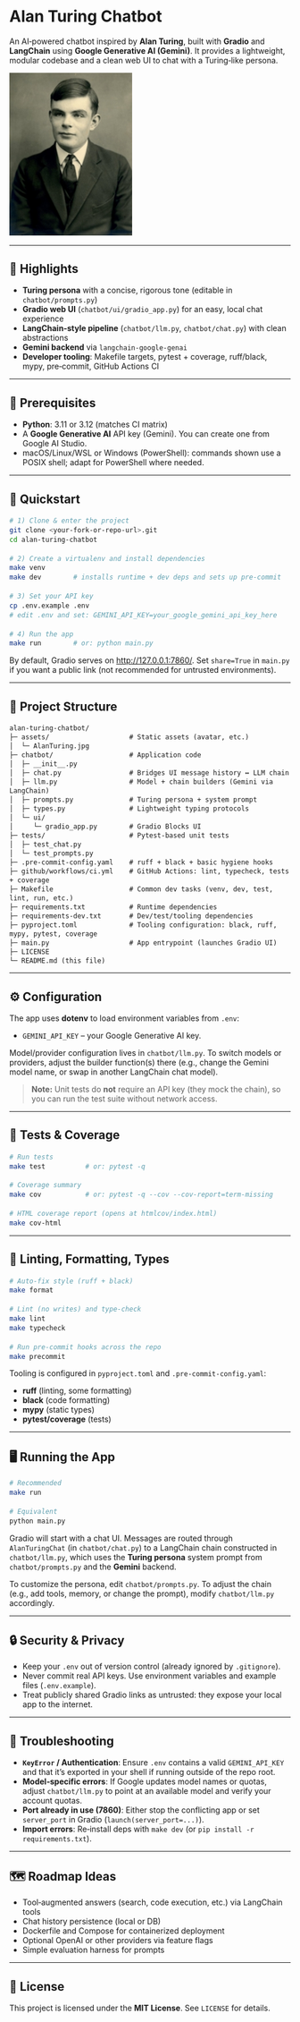 # Alan Turing Chatbot

An AI‑powered chatbot inspired by **Alan Turing**, built with **Gradio** and **LangChain** using **Google Generative AI (Gemini)**. It provides a lightweight, modular codebase and a clean web UI to chat with a Turing‑like persona.

<img src="assets/AlanTuring.jpg" alt="Alan Turing" width="220" />

---

## 🎯 Highlights

- **Turing persona** with a concise, rigorous tone (editable in `chatbot/prompts.py`)
- **Gradio web UI** (`chatbot/ui/gradio_app.py`) for an easy, local chat experience
- **LangChain‑style pipeline** (`chatbot/llm.py`, `chatbot/chat.py`) with clean abstractions
- **Gemini backend** via `langchain-google-genai`
- **Developer tooling**: Makefile targets, pytest + coverage, ruff/black, mypy, pre‑commit, GitHub Actions CI

---

## 🔧 Prerequisites

- **Python**: 3.11 or 3.12 (matches CI matrix)
- A **Google Generative AI** API key (Gemini). You can create one from Google AI Studio.
- macOS/Linux/WSL or Windows (PowerShell): commands shown use a POSIX shell; adapt for PowerShell where needed.

---

## 🚀 Quickstart

```bash
# 1) Clone & enter the project
git clone <your-fork-or-repo-url>.git
cd alan-turing-chatbot

# 2) Create a virtualenv and install dependencies
make venv
make dev        # installs runtime + dev deps and sets up pre-commit

# 3) Set your API key
cp .env.example .env
# edit .env and set: GEMINI_API_KEY=your_google_gemini_api_key_here

# 4) Run the app
make run        # or: python main.py
```

By default, Gradio serves on http://127.0.0.1:7860/. Set `share=True` in `main.py` if you want a public link (not recommended for untrusted environments).

---

## 🧰 Project Structure

```
alan-turing-chatbot/
├─ assets/                    # Static assets (avatar, etc.)
│  └─ AlanTuring.jpg
├─ chatbot/                   # Application code
│  ├─ __init__.py
│  ├─ chat.py                 # Bridges UI message history ↔ LLM chain
│  ├─ llm.py                  # Model + chain builders (Gemini via LangChain)
│  ├─ prompts.py              # Turing persona + system prompt
│  ├─ types.py                # Lightweight typing protocols
│  └─ ui/
│     └─ gradio_app.py        # Gradio Blocks UI
├─ tests/                     # Pytest-based unit tests
│  ├─ test_chat.py
│  └─ test_prompts.py
├─ .pre-commit-config.yaml    # ruff + black + basic hygiene hooks
├─ github/workflows/ci.yml    # GitHub Actions: lint, typecheck, tests + coverage
├─ Makefile                   # Common dev tasks (venv, dev, test, lint, run, etc.)
├─ requirements.txt           # Runtime dependencies
├─ requirements-dev.txt       # Dev/test/tooling dependencies
├─ pyproject.toml             # Tooling configuration: black, ruff, mypy, pytest, coverage
├─ main.py                    # App entrypoint (launches Gradio UI)
├─ LICENSE
└─ README.md (this file)
```

---

## ⚙️ Configuration

The app uses **dotenv** to load environment variables from `.env`:

- `GEMINI_API_KEY` – your Google Generative AI key.

Model/provider configuration lives in `chatbot/llm.py`. To switch models or providers, adjust the builder function(s) there (e.g., change the Gemini model name, or swap in another LangChain chat model).

> **Note:** Unit tests do **not** require an API key (they mock the chain), so you can run the test suite without network access.

---

## 🧪 Tests & Coverage

```bash
# Run tests
make test          # or: pytest -q

# Coverage summary
make cov           # or: pytest -q --cov --cov-report=term-missing

# HTML coverage report (opens at htmlcov/index.html)
make cov-html
```

---

## 🧹 Linting, Formatting, Types

```bash
# Auto-fix style (ruff + black)
make format

# Lint (no writes) and type-check
make lint
make typecheck

# Run pre-commit hooks across the repo
make precommit
```

Tooling is configured in `pyproject.toml` and `.pre-commit-config.yaml`:

- **ruff** (linting, some formatting)
- **black** (code formatting)
- **mypy** (static types)
- **pytest/coverage** (tests)

---

## 🖥️ Running the App

```bash
# Recommended
make run

# Equivalent
python main.py
```

Gradio will start with a chat UI. Messages are routed through `AlanTuringChat` (in `chatbot/chat.py`) to a LangChain chain constructed in `chatbot/llm.py`, which uses the **Turing persona** system prompt from `chatbot/prompts.py` and the **Gemini** backend.

To customize the persona, edit `chatbot/prompts.py`. To adjust the chain (e.g., add tools, memory, or change the prompt), modify `chatbot/llm.py` accordingly.

---

## 🔒 Security & Privacy

- Keep your `.env` out of version control (already ignored by `.gitignore`).
- Never commit real API keys. Use environment variables and example files (`.env.example`).
- Treat publicly shared Gradio links as untrusted: they expose your local app to the internet.

---

## 🧭 Troubleshooting

- **`KeyError` / Authentication**: Ensure `.env` contains a valid `GEMINI_API_KEY` and that it’s exported in your shell if running outside of the repo root.
- **Model‑specific errors**: If Google updates model names or quotas, adjust `chatbot/llm.py` to point at an available model and verify your account quotas.
- **Port already in use (7860)**: Either stop the conflicting app or set `server_port` in Gradio (`launch(server_port=...)`).
- **Import errors**: Re‑install deps with `make dev` (or `pip install -r requirements.txt`).

---

## 🗺️ Roadmap Ideas

- Tool‑augmented answers (search, code execution, etc.) via LangChain tools
- Chat history persistence (local or DB)
- Dockerfile and Compose for containerized deployment
- Optional OpenAI or other providers via feature flags
- Simple evaluation harness for prompts

---

## 📄 License

This project is licensed under the **MIT License**. See `LICENSE` for details.
